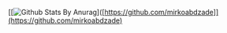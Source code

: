 [[![Github Stats By Anurag](https://github-readme-stats.vercel.app/api?username=mirkoabdzade&show_icons=true&include_all_commits=true&title_color=fff&icon_color=79ff97&text_color=9f9f9f&bg_color=151515)]([https://github.com/mirkoabdzade]](https://github.com/mirkoabdzade)

<!--
**mirkoabdzade/mirkoabdzade** is a ✨ _special_ ✨ repository because its `README.md` (this file) appears on your GitHub profile.

Here are some ideas to get you started:

- 🔭 I’m currently working on ...
- 🌱 I’m currently learning ...
- 👯 I’m looking to collaborate on ...
- 🤔 I’m looking for help with ...
- 💬 Ask me about ...
- 📫 How to reach me: ...
- 😄 Pronouns: ...
- ⚡ Fun fact: ...
-->
